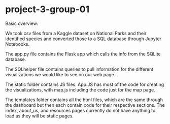 # project-3-group-01

Basic overview:

We took csv files from a Kaggle dataset on National Parks and their identified species and converted those to a SQL database through Jupyter Notebooks. 

The app.py file contains the Flask app which calls the info from the SQLite database.

The SQLhelper file contains queries to pull information for the different visualizations we would like to see on our web page.

The static folder contains JS files. App.JS has most of the code for creating the visualizations, with map.js including the code just for the map page. 

The templates folder contains all the html files, which are the same through the dashboard but then each contain code for their respective sections. The index, about_us, and resources pages currently do not have anything to load as they will be static pages.